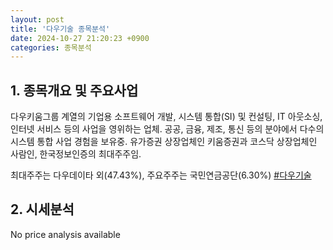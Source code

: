 ```yaml
---
layout: post
title: '다우기술 종목분석'
date: 2024-10-27 21:20:23 +0900
categories: 종목분석
---
```


## 1. 종목개요 및 주요사업

다우키움그룹 계열의 기업용 소프트웨어 개발, 시스템 통합(SI) 및 컨설팅, IT 아웃소싱, 인터넷 서비스 등의 사업을 영위하는 업체. 공공, 금융, 제조, 통신 등의 분야에서 다수의 시스템 통합 사업 경험을 보유중. 유가증권 상장업체인 키움증권과 코스닥 상장업체인 사람인, 한국정보인증의 최대주주임.

최대주주는 다우데이타 외(47.43%), 주요주주는 국민연금공단(6.30%)
[#다우기술](#)

## 2. 시세분석

No price analysis available

